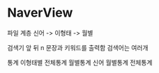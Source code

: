 # NaverView

파일 계층
신어 -> 이형태 -> 월별

검색기
앞 뒤 n 문장과 키워드를 출력함
검색어는 여러개

통계
이형태별 전체통계
월별통계
신어 월별통계
전체통계
